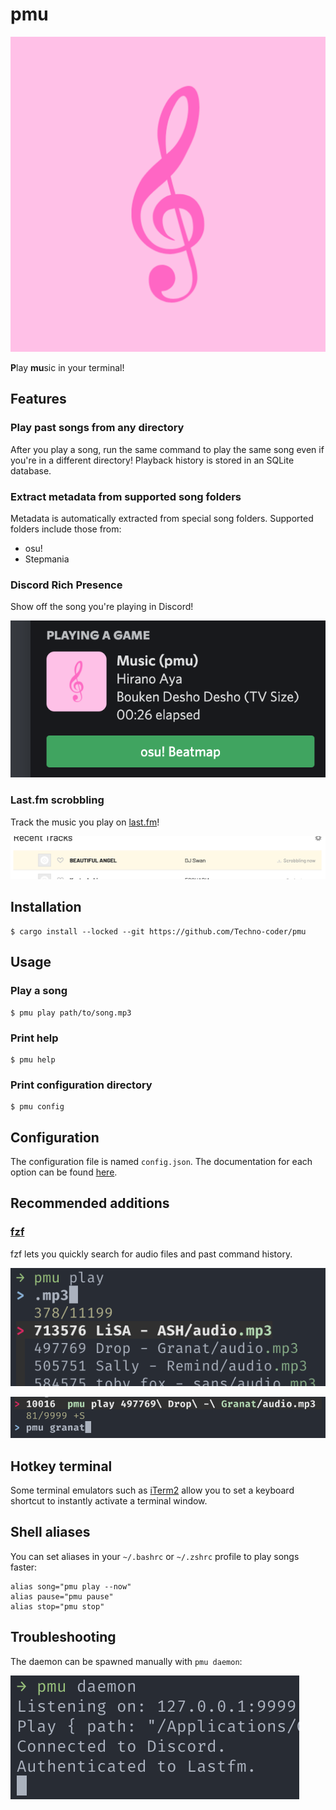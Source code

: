 # pmu

![](media/icon.png)

**P**lay **mu**sic in your terminal!

## Features

### Play past songs from any directory

After you play a song, run the same command to play the same song even if you're in a different directory! Playback
history is stored in an SQLite database.

### Extract metadata from supported song folders

Metadata is automatically extracted from special song folders. Supported folders include those from:

- osu!
- Stepmania

### Discord Rich Presence

Show off the song you're playing in Discord!

![](media/presence.png)

### Last.fm scrobbling

Track the music you play on [last.fm](https://www.last.fm/)!

![](media/lastfm.png)

## Installation

```
$ cargo install --locked --git https://github.com/Techno-coder/pmu
```

## Usage

### Play a song

```
$ pmu play path/to/song.mp3
```

### Print help

```
$ pmu help
```

### Print configuration directory

```
$ pmu config
```

## Configuration

The configuration file is named `config.json`. The documentation for each option can be found [here](src/config.rs).

## Recommended additions

### [fzf](https://github.com/junegunn/fzf)

fzf lets you quickly search for audio files and past command history.

![](media/fzf-audio.png)

![](media/fzf-history.png)

## Hotkey terminal

Some terminal emulators such as [iTerm2](https://iterm2.com) allow you to set a keyboard shortcut to instantly activate
a terminal window.

## Shell aliases

You can set aliases in your `~/.bashrc` or `~/.zshrc` profile to play songs faster:

```shell
alias song="pmu play --now"
alias pause="pmu pause"
alias stop="pmu stop"
```

## Troubleshooting

The daemon can be spawned manually with `pmu daemon`:

![](media/daemon.png)
